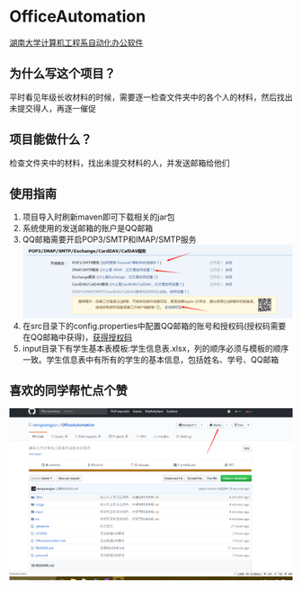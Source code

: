 # OfficeAutomation
[湖南大学计算机工程系自动化办公软件](https://github.com/dengxiangjun/OfficeAutomation)
## 为什么写这个项目？
平时看见年级长收材料的时候，需要逐一检查文件夹中的各个人的材料，然后找出未提交得人，再逐一催促
## 项目能做什么？
检查文件夹中的材料，找出未提交材料的人，并发送邮箱给他们

## 使用指南
1. 项目导入时刷新maven即可下载相关的jar包
2. 系统使用的发送邮箱的账户是QQ邮箱
3. QQ邮箱需要开启POP3/SMTP和IMAP/SMTP服务![](image/qq邮箱配置.png)
4. 在src目录下的config.properties中配置QQ邮箱的账号和授权码(授权码需要在QQ邮箱中获得)，[获得授权码](https://jingyan.baidu.com/article/fedf0737af2b4035ac8977ea.html)
5. input目录下有学生基本表模板:学生信息表.xlsx，列的顺序必须与模板的顺序一致。学生信息表中有所有的学生的基本信息，包括姓名、学号、QQ邮箱


## 喜欢的同学帮忙点个赞
![](image/star指南.png)
